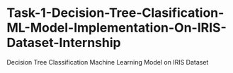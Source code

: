 # Task-1-Decision-Tree-Clasification-ML-Model-Implementation-On-IRIS-Dataset-Internship
Decision Tree Classification Machine Learning Model on IRIS Dataset
